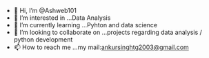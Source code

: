 - 👋 Hi, I’m @Ashweb101
- 👀 I’m interested in ...Data Analysis
- 🌱 I’m currently learning ...Pyhton and data science
- 💞️ I’m looking to collaborate on ...projects regarding data analysis / python development
- 📫 How to reach me ...my mail:ankursinghtg2003@gmail.com

<!---
Ashweb101/Ashweb101 is a ✨ special ✨ repository because its `README.md` (this file) appears on your GitHub profile.
You can click the Preview link to take a look at your changes.
--->
